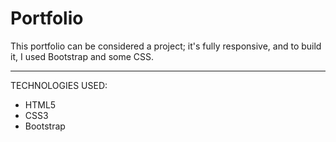 # Portfolio
This portfolio can be considered a project; it's fully responsive, and to build it, I used Bootstrap and some CSS.

---

TECHNOLOGIES USED:

* HTML5
* CSS3
* Bootstrap
